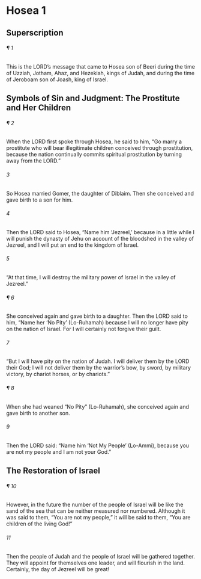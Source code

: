# Hosea 1
## Superscription
###### ¶ 1
This is the LORD’s message that came to Hosea son of Beeri during the time of Uzziah, Jotham, Ahaz, and Hezekiah, kings of Judah, and during the time of Jeroboam son of Joash, king of Israel.
## Symbols of Sin and Judgment: The Prostitute and Her Children
###### ¶ 2
When the LORD first spoke through Hosea, he said to him, “Go marry a prostitute who will bear illegitimate children conceived through prostitution, because the nation continually commits spiritual prostitution by turning away from the LORD.”
###### 3
So Hosea married Gomer, the daughter of Diblaim. Then she conceived and gave birth to a son for him.
###### 4
Then the LORD said to Hosea, “Name him ‘Jezreel,’ because in a little while I will punish the dynasty of Jehu on account of the bloodshed in the valley of Jezreel, and I will put an end to the kingdom of Israel.
###### 5
“At that time, I will destroy the military power of Israel in the valley of Jezreel.”
###### ¶ 6
She conceived again and gave birth to a daughter. Then the LORD said to him, “Name her ‘No Pity’ (Lo-Ruhamah) because I will no longer have pity on the nation of Israel. For I will certainly not forgive their guilt.
###### 7
“But I will have pity on the nation of Judah. I will deliver them by the LORD their God; I will not deliver them by the warrior’s bow, by sword, by military victory, by chariot horses, or by chariots.”
###### ¶ 8
When she had weaned “No Pity” (Lo-Ruhamah), she conceived again and gave birth to another son.
###### 9
Then the LORD said: “Name him ‘Not My People’ (Lo-Ammi), because you are not my people and I am not your God.”
## The Restoration of Israel
###### ¶ 10
 However, in the future the number of the people of Israel will be like the sand of the sea that can be neither measured nor numbered. Although it was said to them, “You are not my people,” it will be said to them, “You are children of the living God!”
###### 11
Then the people of Judah and the people of Israel will be gathered together. They will appoint for themselves one leader, and will flourish in the land. Certainly, the day of Jezreel will be great!
